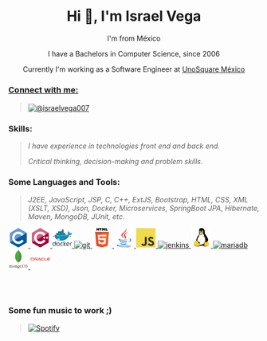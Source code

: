 <h1 align="center">Hi 👋, I'm Israel Vega</h1>
<p align="center">I'm from México</p>
<p align="center">I have a Bachelors in Computer Science, since 2006</p>
<p align="center">Currently I'm working as a Software Engineer at <a href="https://www.unosquare.com/?msclkid=812815d5bbb711ecbf6e796a4bf5b8f0">UnoSquare México</p>

<h3 align="left">Connect with me:</h3>
<blockquote>
	<p align="left">
	<a href="https://twitter.com/@israelvega007" target="blank"><img 
	align="center" 
	src="https://raw.githubusercontent.com/rahuldkjain/github-profile-readme-generator/master/src/images/icons/Social/twitter.svg" 
	alt="@israelvega007" height="30" width="40" /></a>
	</p>
</blockquote>

<h3 align="left">Skills:</h3>

<blockquote>
	<p align="left"><i>I have experience in technologies front end and back end.</i></p>
	<p align="left"><i>Critical thinking, decision-making and problem skills.</i></p>
</blockquote>

<h3 align="left">Some Languages and Tools:</h3>

<blockquote>
	<p align="left"><i>J2EE, JavaScript,  JSP,  C, C++, ExtJS, Bootstrap, HTML, CSS,  XML (XSLT, XSD),  Json, Docker, Microservices, SpringBoot JPA, Hibernate, Maven, MongoDB, JUnit, etc.</i></p>
</blockquote>
<p align="left"> <a href="https://www.cprogramming.com/" 
target="_blank" rel="noreferrer"> <img 
src="https://raw.githubusercontent.com/devicons/devicon/master/icons/c/c-original.svg" 
alt="c" width="40" height="40"/> </a> <a 
href="https://www.w3schools.com/cpp/" target="_blank" rel="noreferrer"> 
<img 
src="https://raw.githubusercontent.com/devicons/devicon/master/icons/cplusplus/cplusplus-original.svg" 
alt="cplusplus" width="40" height="40"/> </a> <a 
href="https://www.docker.com/" target="_blank" rel="noreferrer"> <img 
src="https://raw.githubusercontent.com/devicons/devicon/master/icons/docker/docker-original-wordmark.svg" 
alt="docker" width="40" height="40"/> </a> <a 
href="https://git-scm.com/" target="_blank" rel="noreferrer"> <img 
src="https://www.vectorlogo.zone/logos/git-scm/git-scm-icon.svg" 
alt="git" width="40" height="40"/> </a> <a 
href="https://www.w3.org/html/" target="_blank" rel="noreferrer"> <img 
src="https://raw.githubusercontent.com/devicons/devicon/master/icons/html5/html5-original-wordmark.svg" 
alt="html5" width="40" height="40"/> </a> <a 
href="https://www.java.com" target="_blank" rel="noreferrer"> <img 
src="https://raw.githubusercontent.com/devicons/devicon/master/icons/java/java-original.svg" 
alt="java" width="40" height="40"/> </a> <a 
href="https://developer.mozilla.org/en-US/docs/Web/JavaScript" 
target="_blank" rel="noreferrer"> <img 
src="https://raw.githubusercontent.com/devicons/devicon/master/icons/javascript/javascript-original.svg" 
alt="javascript" width="40" height="40"/> </a> <a 
href="https://www.jenkins.io" target="_blank" rel="noreferrer"> <img 
src="https://www.vectorlogo.zone/logos/jenkins/jenkins-icon.svg" 
alt="jenkins" width="40" height="40"/> </a> <a 
href="https://www.linux.org/" target="_blank" rel="noreferrer"> <img 
src="https://raw.githubusercontent.com/devicons/devicon/master/icons/linux/linux-original.svg" 
alt="linux" width="40" height="40"/> </a> <a 
href="https://mariadb.org/" target="_blank" rel="noreferrer"> <img 
src="https://www.vectorlogo.zone/logos/mariadb/mariadb-icon.svg" 
alt="mariadb" width="40" height="40"/> </a> <a 
href="https://www.mongodb.com/" target="_blank" rel="noreferrer"> <img 
src="https://raw.githubusercontent.com/devicons/devicon/master/icons/mongodb/mongodb-original-wordmark.svg" 
alt="mongodb" width="40" height="40"/> </a> <a 
href="https://www.oracle.com/" target="_blank" rel="noreferrer"> <img 
src="https://raw.githubusercontent.com/devicons/devicon/master/icons/oracle/oracle-original.svg" 
alt="oracle" width="40" height="40"/> </a> </p>

<br>
<br>
<h3 align="left">Some fun music to work ;)</h3>
<blockquote>
	<a href="https://open.spotify.com/playlist/0ZlQp28eIjlzHPau3aFxjR?si=5963ebd077ea42b2" target="_blank"><img src="https://img.shields.io/badge/Spotify-%231ED760.svg?&style=flat-square&logo=spotify&logoColor=white" alt="Spotify"></a>
</blockquote>
